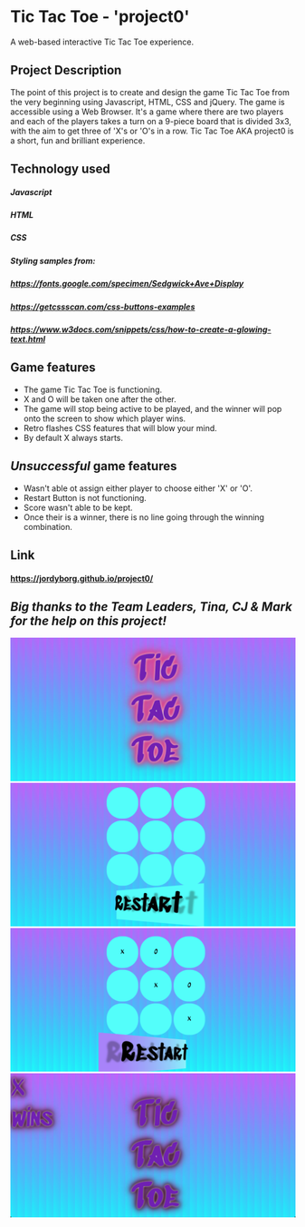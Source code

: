 # Tic Tac Toe - 'project0'

A web-based interactive Tic Tac Toe experience.

## Project Description

The point of this project is to create and design the game Tic Tac Toe from the very beginning using Javascript, HTML, CSS and jQuery. 
The game is accessible using a Web Browser.
It's a game where there are two players and each of the players takes a turn on a 9-piece board that is divided 3x3, with the aim to get three of 'X's or 'O's in a row. Tic Tac Toe AKA project0 is a short, fun and brilliant experience.

## Technology used

##### Javascript
##### HTML
##### CSS
##### Styling samples from:
##### https://fonts.google.com/specimen/Sedgwick+Ave+Display
##### https://getcssscan.com/css-buttons-examples
##### https://www.w3docs.com/snippets/css/how-to-create-a-glowing-text.html

## Game features

- The game Tic Tac Toe is functioning.
- X and O will be taken one after the other. 
- The game will stop being active to be played, and the winner will pop onto the screen to show which player wins.
- Retro flashes CSS features that will blow your mind. 
- By default X always starts.

## ___Unsuccessful___ game features

- Wasn't able ot assign either player to choose either 'X' or 'O'.
- Restart Button is not functioning. 
- Score wasn't able to be kept.
- Once their is a winner, there is no line going through the winning combination.

## Link

#### https://jordyborg.github.io/project0/

## ___Big thanks to the Team Leaders, Tina, CJ & Mark for the help on this project!___

![1](images/1.png) 
![2](images/2.png) 
![3](images/3.png) 
![4](images/4.png)